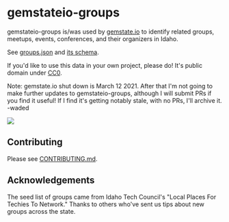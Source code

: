 # gemstateio-groups

gemstateio-groups is/was used by [gemstate.io](https://gemstate.io) to identify related groups, meetups, events, conferences, and their organizers in Idaho.

See [groups.json](groups.json) and [its schema](groups.schema.json).

If you'd like to use this data in your own project, please do! It's public domain under [CC0](LICENSE).

Note: gemstate.io shut down is March 12 2021. After that I'm not going to make further updates to gemstateio-groups, although I will submit PRs if you find it useful! If I find it's getting notably stale, with no PRs, I'll archive it. -waded

[![](https://circleci.com/gh/waded/gemstateio-groups.png?style=shield)](https://circleci.com/gh/waded/gemstateio-groups)

## Contributing

Please see [CONTRIBUTING.md](CONTRIBUTING.md).

## Acknowledgements
The seed list of groups came from Idaho Tech Council's "Local Places For Techies To Network."  Thanks to others who've sent us tips about new groups across the state.
